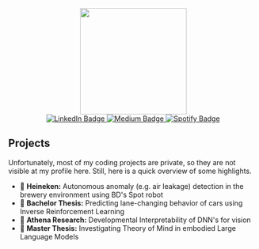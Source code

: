 <div id="header" align="center">
  <img src="https://media.giphy.com/media/v1.Y2lkPTc5MGI3NjExM3N2aW81emhrZDgwcDUxbzgyM3pmeGJ2enplbGI4bDhnYzlsYjB6YiZlcD12MV9pbnRlcm5hbF9naWZfYnlfaWQmY3Q9Zw/gd0JxLGlgOA3jaVrk2/giphy.gif" width="215"/>
</div>

<div id="badges" align="center">
  <a href="https://www.linkedin.com/in/ambervangroenestijn">
    <img src="https://img.shields.io/badge/LinkedIn-blue?style=for-the-badge&logo=linkedin&logoColor=white" alt="LinkedIn Badge"/>
  </a>
  <a href="https://medium.com/@groenestijnamber">
    <img src="https://img.shields.io/badge/Medium-black?style=for-the-badge&logo=medium&logoColor=white" alt="Medium Badge"/>
  </a>
  <a href="https://open.spotify.com/show/09QnMz3jupBNoHcOYuQNIA">
    <img src="https://img.shields.io/badge/Spotify-darkgreen?style=for-the-badge&logo=spotify&logoColor=white" alt="Spotify Badge"/>
  </a>
</div>

<div id="profileviewcounter" align="center">
  <img src="https://komarev.com/ghpvc/?username=ambervgname&style=flat-square&color=blue" align="center" alt=""/>
</div>

## Projects
Unfortunately, most of my coding projects are private, so they are not visible at my profile here. Still, here is a quick overview of some highlights.
- 🍺 **Heineken:** Autonomous anomaly (e.g. air leakage) detection in the brewery environment using BD's Spot robot
- 🚙 **Bachelor Thesis:** Predicting lane-changing behavior of cars using Inverse Reinforcement Learning
- 🧠 **Athena Research:**  Developmental Interpretability of DNN's for vision
- 🤖 **Master Thesis:** Investigating Theory of Mind in embodied Large Language Models


<!---
I am a robotics student from the Netherlands.
 - :robot: 
- 👋 Hi, I’m @ambervg
- 👀 I’m interested in ...
- 🌱 I’m currently learning ...
- 💞️ I’m looking to collaborate on ...
- 📫 How to reach me ...
- 😄 Pronouns: ...
- ⚡ Fun fact: ...

## My Stats
[![Top Langs](https://github-readme-stats.vercel.app/api/top-langs/?username=your-github-username&layout=compact&theme=vision-friendly-dark)](https://github.com/anuraghazra/github-readme-stats)

ambervg/ambervg is a ✨ special ✨ repository because its `README.md` (this file) appears on your GitHub profile.
You can click the Preview link to take a look at your changes.
--->

